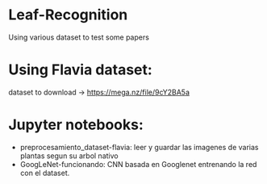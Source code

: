 # Leaf-Recognition
Using various dataset to test some papers


# Using Flavia dataset:
dataset to download -> https://mega.nz/file/9cY2BA5a


# Jupyter notebooks:
- preprocesamiento_dataset-flavia: leer y guardar las imagenes de varias plantas segun su arbol nativo
- GoogLeNet-funcionando: CNN basada en Googlenet entrenando la red con el dataset.
